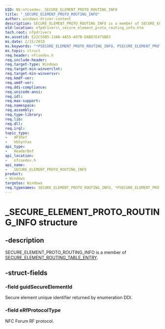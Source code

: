 ```yaml
---
UID: NS:nfcsedev._SECURE_ELEMENT_PROTO_ROUTING_INFO
title: "_SECURE_ELEMENT_PROTO_ROUTING_INFO"
author: windows-driver-content
description: SECURE_ELEMENT_PROTO_ROUTING_INFO is a member of SECURE_ELEMENT_ROUTING_TABLE_ENTRY.
old-location: nfpdrivers\_secure_element_proto_routing_info.htm
tech.root: nfpdrivers
ms.assetid: E22C5985-13A8-4A55-A97B-DABD7E475BD3
ms.date: 2/15/2018
ms.keywords: "*PSECURE_ELEMENT_PROTO_ROUTING_INFO, PSECURE_ELEMENT_PROTO_ROUTING_INFO, P_SECURE_ELEMENT_PROTO_ROUTING_INFO, P_SECURE_ELEMENT_PROTO_ROUTING_INFO structure pointer [Near-Field Proximity Drivers], SECURE_ELEMENT_PROTO_ROUTING_INFO, SECURE_ELEMENT_PROTO_ROUTING_INFO , SECURE_ELEMENT_PROTO_ROUTING_INFO structure [Near-Field Proximity Drivers], _SECURE_ELEMENT_PROTO_ROUTING_INFO, nfcsedev/P_SECURE_ELEMENT_PROTO_ROUTING_INFO, nfcsedev/_SECURE_ELEMENT_PROTO_ROUTING_INFO, nfpdrivers._secure_element_proto_routing_info"
ms.topic: struct
req.header: nfcsedev.h
req.include-header: 
req.target-type: Windows
req.target-min-winverclnt: 
req.target-min-winversvr: 
req.kmdf-ver: 
req.umdf-ver: 
req.ddi-compliance: 
req.unicode-ansi: 
req.idl: 
req.max-support: 
req.namespace: 
req.assembly: 
req.type-library: 
req.lib: 
req.dll: 
req.irql: 
topic_type:
-	APIRef
-	kbSyntax
api_type:
-	HeaderDef
api_location:
-	nfcsedev.h
api_name:
-	SECURE_ELEMENT_PROTO_ROUTING_INFO
product:
- Windows
targetos: Windows
req.typenames: SECURE_ELEMENT_PROTO_ROUTING_INFO, *PSECURE_ELEMENT_PROTO_ROUTING_INFO
---
```


# _SECURE_ELEMENT_PROTO_ROUTING_INFO structure


## -description


SECURE_ELEMENT_PROTO_ROUTING_INFO
 is a member of <a href="https://msdn.microsoft.com/library/windows/hardware/dn905628">SECURE_ELEMENT_ROUTING_TABLE_ENTRY</a>. 


## -struct-fields




### -field guidSecureElementId

Secure element unique identifier returned by enumeration DDI.


### -field eRfProtocolType

NFC Forum RF protocol.

